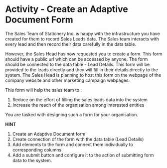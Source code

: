# Activity - Create an Adaptive Document Form 

The Sales Team of Stationery Inc. is happy with the infrastructure you have created for them to record Sales Leads data. The Sales team interacts with every lead and then record their data carefully in the data table. 

However, the Sales Head has now requested you to create a form. This form should have a public url which can be accessed by anyone. The form should be connected to the data table - Lead Details. This form will be provided to the leads directly and they will fill in their details directly to the system. The Sales Head is planning to host this form on the webpage of the company website and other marketing campaign webpages.

This form will help the sales team to :

1. Reduce on the effort of filling the sales leads data into the system
2. Increase the reach of the organisation among interested entities

You are tasked with designing such a form for your organisation. 

**HINT**

1. Create an Adaptive Document form 
2. Create connection of the form with the data table (Lead Details)
3. Add elements to the form and connect them individually to corresponding columns
4. Add a submit button and configure it to the action of submitting form data to the system.